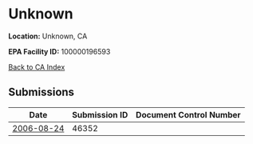 # Unknown

**Location:** Unknown, CA

**EPA Facility ID:** 100000196593

[Back to CA Index](../../index.md)

## Submissions

| Date | Submission ID | Document Control Number |
|------|--------------|-------------------------|
| [2006-08-24](submissions/46352.md) | 46352 |  |
